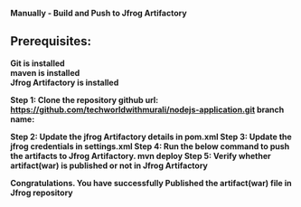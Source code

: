 <b>Manually - Build and Push to Jfrog Artifactory</b>

<h2>Prerequisites:</h2>
  <b>Git is installed</b><br>
  <b>maven is installed</b><br>
  <b>Jfrog Artifactory is installed<b><br>

Step 1: Clone the repository
github url: https://github.com/techworldwithmurali/nodejs-application.git
          branch name:

Step 2: Update the jfrog Artifactory details in pom.xml
Step 3: Update the jfrog credentials in settings.xml
Step 4: Run the below command to push the artifacts to Jfrog Artifactory.
mvn deploy
Step 5: Verify whether artifact(war) is published or not in Jfrog Artifactory

Congratulations. You have successfully Published the artifact(war) file in Jfrog repository

